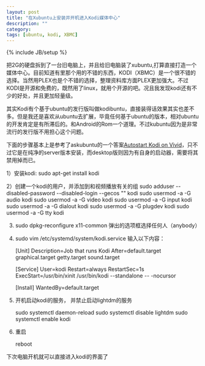 ```yaml
---
layout: post
title: "在Xubuntu上安装并开机进入Kodi媒体中心"
description: ""
category:
tags: [ubuntu, kodi, XBMC]
---
```

{% include JB/setup %}

把2G的硬盘拆到了一台旧电脑上，并且给旧电脑装了xubuntu,打算直接打造一个媒体中心。目前知道有里那个用的不错的东西，KODI（XBMC）是一个很不错的选择。当然用PLEX也是个不错的选择，整理资料库方面PLEX更加强大。不过KODI是开源和免费的，既然用了linux，就用个开源的吧。况且我发现kodi还有不少的好处，并且更加轻量级。

其实Kodi有个基于ubuntu的发行版叫做kodibuntu，直接装得话效果其实也差不多。但是我还是喜欢从ubuntu去扩展，毕竟任何基于ubuntu的版本，相对ubuntu的开发肯定是有所滞后的。和Android的Rom一个道理。不过kubuntu因为是非常流行的发行版不用担心这个问题。

下面的步骤基本上是参考了askubuntu的一个答案[Autostart Kodi on Vivid](http://askubuntu.com/questions/596839/autostart-kodi-on-vivid)，只不过它是在纯净的server版本安装，而desktop版则因为有自身的启动器，需要将其禁用掉而已。

1）安装kodi: sudo apt-get install kodi

2）创建一个kodi的用户，并添加到和视频播放有关的组
    sudo adduser --disabled-password --disabled-login --gecos "" kodi
    sudo usermod -a -G audio kodi
    sudo usermod -a -G video kodi
    sudo usermod -a -G input kodi
    sudo usermod -a -G dialout kodi
    sudo usermod -a -G plugdev kodi
    sudo usermod -a -G tty kodi

3) sudo dpkg-reconfigure x11-common 弹出的选项框选择任何人（anybody）

4) sudo vim /etc/systemd/system/kodi.service
输入以下内容：

    [Unit]
    Description=Job that runs Kodi
    After=default.target graphical.target getty.target sound.target

    [Service]
    User=kodi
    Restart=always
    RestartSec=1s
    ExecStart=/usr/bin/xinit /usr/bin/kodi --standalone -- -nocursor

    [Install]
    WantedBy=default.target

5) 开机启动kodi的服务， 并禁止启动lightdm的服务

    sudo systemctl daemon-reload
    sudo systemctl disable lightdm
    sudo systemctl enable kodi

6) 重启

    reboot

下次电脑开机就可以直接进入kodi的界面了
